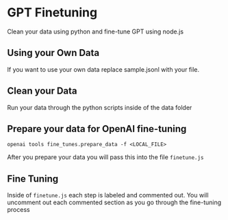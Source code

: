 # GPT Finetuning

Clean your data using python and fine-tune GPT using node.js


## Using your Own Data 

If you want to use your own data replace sample.jsonl with your file.

## Clean your Data 

Run your data through the python scripts inside of the data folder 

## Prepare your data for OpenAI fine-tuning 

```
openai tools fine_tunes.prepare_data -f <LOCAL_FILE>
```
After you prepare your data you will pass this into the file ```finetune.js```

## Fine Tuning 

Inside of ```finetune.js``` each step is labeled and commented out. You will uncomment out each commented section as you go through the fine-tuning process
